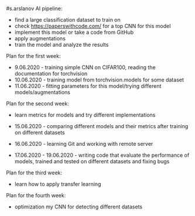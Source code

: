 
#s.arslanov
AI pipeline:

- find a large classification dataset to train on
- check https://paperswithcode.com/ for a top CNN for this model
- implement this model or take a code from GitHub
- apply augmentations
- train the model and analyze the results


Plan for the first week:
- 9.06.2020 - training simple CNN on CIFAR100, reading the documentation for torchvision
- 10.06.2020 - training model from torchvision.models for some dataset
- 11.06.2020 - fitting parameters for this model/trying different models/augmentations



Plan for the second week:
- learn metrics for models and try different implementations

- 15.06.2020 - comparing different models and their metrics after training on different datasets
- 16.06.2020 - learning Git and working with remote server

- 17.06.2020 - 19.06.2020 - writing code that evaluate the performance of models, trained and tested on different datasets and fixing bugs


Plan for the third week:
- learn how to apply transfer learning

Plan for the fourth week:
- optimization my CNN for detecting different datasets
